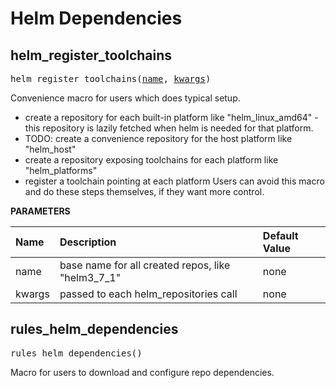 <!-- Generated with Stardoc: http://skydoc.bazel.build -->

# Helm Dependencies

<a id="#helm_register_toolchains"></a>

## helm_register_toolchains

<pre>
helm_register_toolchains(<a href="#helm_register_toolchains-name">name</a>, <a href="#helm_register_toolchains-kwargs">kwargs</a>)
</pre>

Convenience macro for users which does typical setup.

- create a repository for each built-in platform like "helm_linux_amd64" -
  this repository is lazily fetched when helm is needed for that platform.
- TODO: create a convenience repository for the host platform like "helm_host"
- create a repository exposing toolchains for each platform like "helm_platforms"
- register a toolchain pointing at each platform
Users can avoid this macro and do these steps themselves, if they want more control.


**PARAMETERS**


| Name  | Description | Default Value |
| :------------- | :------------- | :------------- |
| <a id="helm_register_toolchains-name"></a>name |  base name for all created repos, like "helm3_7_1"   |  none |
| <a id="helm_register_toolchains-kwargs"></a>kwargs |  passed to each helm_repositories call   |  none |


<a id="#rules_helm_dependencies"></a>

## rules_helm_dependencies

<pre>
rules_helm_dependencies()
</pre>

Macro for users to download and configure repo dependencies.



